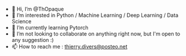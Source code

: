 - 👋 Hi, I’m @ThOpaque
- 👀 I’m interested in Python / Machine Learning / Deep Learning / Data Science
- 🌱 I’m currently learning Pytorch
- 💞️ I’m not looking to collaborate on anything right now, but I'm open to any suggestion :)
- 📫 How to reach me : thierry.divers@posteo.net
